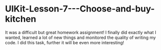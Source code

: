 # UIKit-Lesson-7---Choose-and-buy-kitchen
It was a difficult but great homework assignment! I finally did exactly what I wanted, learned a lot of new things and monitored the quality of writing my code. I did this task, further it will be even more interesting!
